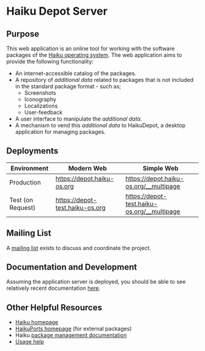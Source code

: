 # Haiku Depot Server

## Purpose

This web application is an online tool for working with the software packages of the [Haiku operating system](https://www.haiku-os.org).  The web application aims to provide the following functionality:

* An internet-accessible catalog of the packages.
* A repository of _additional data_ related to packages that is not included in the standard package format - such as;
  * Screenshots
  * Iconography
  * Localizations
  * User-feedback
* A user interface to manipulate the _additional data_.
* A mechanism to vend this _additional data_ to HaikuDepot, a desktop application for managing packages.

## Deployments

| Environment | Modern Web | Simple Web |
| --- | --- | --- |
| Production | https://depot.haiku-os.org | https://depot.haiku-os.org/__multipage |
| Test (on Request) | https://depot-test.haiku-os.org | https://depot-test.haiku-os.org/__multipage |

## Mailing List

A [mailing list](http://www.freelists.org/list/haiku-depot-web) exists to discuss and coordinate the project.

## Documentation and Development

Assuming the application server is deployed, you should be able to see relatively recent documentation
[here](http://depot.haiku-os.org/__docs/index.html).

## Other Helpful Resources

* [Haiku homepage](http://www.haiku-os.org)
* [HaikuPorts homepage](https://github.com/haikuports/haikuports/wiki) (for external packages)
* Haiku [package management documentation](http://dev.haiku-os.org/wiki/PackageManagement)
* [Usage help](https://dev.haiku-os.org/wiki/PackageManagement/HaikuDepotServer)
